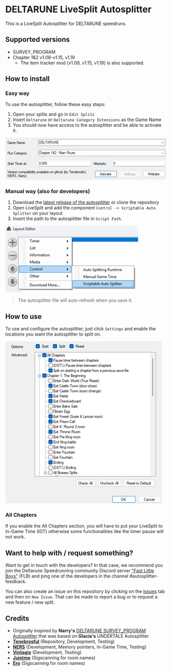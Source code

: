 # DELTARUNE LiveSplit Autosplitter

This is a LiveSplit Autosplitter for DELTARUNE speedruns.

## Supported versions

- SURVEY_PROGRAM
- Chapter 1&2 v1.08-v1.15, v1.19
  - The item tracker mod (v1.09, v1.15, v1.19) is also supported.

## How to install

### Easy way

To use the autosplitter, follow these easy steps:

1. Open your splits and go in `Edit Splits`
2. Insert `Deltarune` or `Deltarune Category Extensions` as the Game Name
3. You should now have access to the autosplitter and be able to activate it.

![Splits Editor header with the Game Name and the suggested autosplitter](/assets/quickInstall.png)

### Manual way (also for developers)

1. Download the [latest release of the autosplitter](https://github.com/Tenebrosful/DELTARUNE-Livesplit.Autosplitter/releases)
or clone the repository
2. Open LiveSplit and add the component `Control -> Scriptable Auto Splitter` on your layout
3. Insert the path to the autosplitter file in `Script Path`.

![Layout Editor with Control -> Scriptable Auto Splitter selected](/assets/manualInstall.png)

> The autosplitter file will auto-refresh when you save it.

## How to use

To use and configure the autosplitter, just click `Settings` and enable the locations you want the autosplitter
to split on.

![Settings options with Start, Split, Reset and individual splits that can be enabled or disabled](/assets/options.png)

### All Chapters

If you enable the All Chapters section, you will have to put your LiveSplit to In-Game Time (IGT) otherwise some functionalities
like the timer pause will not work.

## Want to help with / request something?

Want to get in touch with the developers?
In that case, we recommend you join the Deltarune Speedrunning community Discord server ["Fast Little Boys"](https://discord.gg/W6uckvkuer)
(FLB) and ping one of the developers in the channel #autosplitter-feedback.

You can also create an issue on this repository by clicking on the [Issues](https://github.com/Tenebrosful/DELTARUNE-Livesplit.Autosplitter/issues)
tab and then on `New Issue`.
That can be made to report a bug or to request a new feature / new split.

## Credits

- Originally inspired by **Narry's** [DELTARUNE SURVEY_PROGRAM Autosplitter](https://drive.google.com/file/d/1SCpuUpDgIYHmbc6xKK3ZrNk1zaIeDUMq/view?usp=sharing)
that was based on **Glacia's** UNDERTALE Autosplitter
- [**Tenebrosful**](https://github.com/Tenebrosful) (Repository, Development, Testing)
- [**NERS**](https://github.com/NERS1111) (Development, Memory pointers, In-Game Time, Testing)
- [**Vintagix**](https://github.com/VintagixDev) (Development, Testing)
- [**Jujstme**](https://github.com/jujstme) (Sigscanning for room names)
- [**Ero**](https://github.com/just-ero) (Sigscanning for room names)
